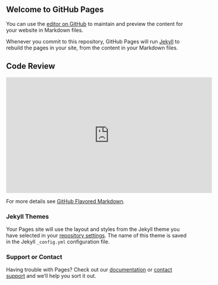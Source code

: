 ## Welcome to GitHub Pages

You can use the [editor on GitHub](https://github.com/dennis-fisher-snhu/dennis-fisher-snhu.github.io/edit/master/README.md) to maintain and preview the content for your website in Markdown files.

Whenever you commit to this repository, GitHub Pages will run [Jekyll](https://jekyllrb.com/) to rebuild the pages in your site, from the content in your Markdown files.

## Code Review

<iframe width="560" height="315" src="https://www.youtube.com/embed/etfyGvEYu7I" frameborder="0" allow="accelerometer; autoplay; encrypted-media; gyroscope; picture-in-picture" allowfullscreen></iframe>

For more details see [GitHub Flavored Markdown](https://guides.github.com/features/mastering-markdown/).

### Jekyll Themes

Your Pages site will use the layout and styles from the Jekyll theme you have selected in your [repository settings](https://github.com/dennis-fisher-snhu/dennis-fisher-snhu.github.io/settings). The name of this theme is saved in the Jekyll `_config.yml` configuration file.

### Support or Contact

Having trouble with Pages? Check out our [documentation](https://help.github.com/categories/github-pages-basics/) or [contact support](https://github.com/contact) and we’ll help you sort it out.
